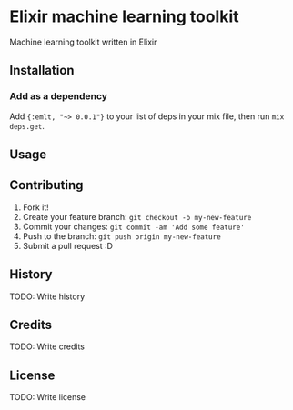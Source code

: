 # Elixir machine learning toolkit

Machine learning toolkit written in Elixir

## Installation

### Add as a dependency

Add `{:emlt, "~> 0.0.1"}` to your list of deps in your mix file, then run `mix deps.get`.


## Usage


## Contributing

1. Fork it!
2. Create your feature branch: `git checkout -b my-new-feature`
3. Commit your changes: `git commit -am 'Add some feature'`
4. Push to the branch: `git push origin my-new-feature`
5. Submit a pull request :D

## History

TODO: Write history

## Credits

TODO: Write credits

## License

TODO: Write license

